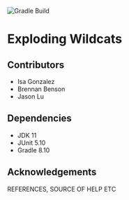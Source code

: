 ![Gradle Build](https://github.com/nu-cs-sqe/course-project-20242510-team-10/actions/workflows/main.yml/badge.svg)

# Exploding Wildcats

## Contributors
- Isa Gonzalez
- Brennan Benson
- Jason Lu

## Dependencies
- JDK 11
- JUnit 5.10
- Gradle 8.10

## Acknowledgements
REFERENCES, SOURCE OF HELP ETC
